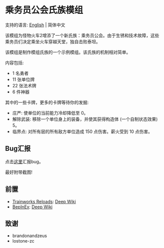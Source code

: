 # 乘务员公会氏族模组

支持的语言: [English](https://github.com/Monster-Train-2-Modding-Group/StewardClan/blob/main/README.md) | 简体中文

该模组为怪物火车2增添了一个新氏族：乘务员公会。由于生锈和技术故障，这些乘务员们决定乘坐火车穿越天堂，独自击败泰坦。

该模组是制作模组氏族的一个示例模组。该氏族的机制相对简单。

内容包括:

- 1 名勇者
- 11 张单位牌
- 22 张法术牌
- 6 件神器

其中的一些卡牌，更多的卡牌等待你的发掘:

- 庄严: 使单位的当前能力冷却降低至 0。
- 解除武装: 移除一个单位身上的装备，并使其获得构造体 (一个自制状态效果) 5。
- 临界点: 对所有层的所有敌方单位造成 150 点伤害。薪火受到 10 点伤害。

## Bug汇报

点击[这里](https://github.com/Monster-Train-2-Modding-Group/StewardClan/issues)汇报bug。

最好附带截图!

## 前置

- [Trainworks Reloads](https://github.com/Monster-Train-2-Modding-Group/Trainworks-Reloaded): [Deep Wiki](https://deepwiki.com/Monster-Train-2-Modding-Group/Trainworks-Reloaded)
- [BepInEx](https://github.com/BepInEx/BepInEx): [Deep Wiki](https://deepwiki.com/BepInEx/BepInEx)

## 致谢

- brandonandzeus
- lostone-zc
